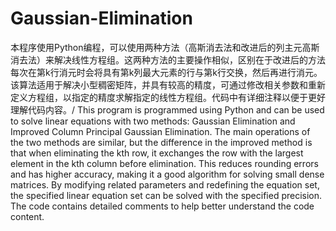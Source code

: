 # Gaussian-Elimination
本程序使用Python编程，可以使用两种方法（高斯消去法和改进后的列主元高斯消去法）来解决线性方程组。这两种方法的主要操作相似，区别在于改进后的方法每次在第k行消元时会将具有第k列最大元素的行与第k行交换，然后再进行消元。该算法适用于解决小型稠密矩阵，并具有较高的精度，可通过修改相关参数和重新定义方程组，以指定的精度求解指定的线性方程组。代码中有详细注释以便于更好理解代码内容。/
This program is programmed using Python and can be used to solve linear equations with two methods: Gaussian Elimination and Improved Column Principal Gaussian Elimination. The main operations of the two methods are similar, but the difference in the improved method is that when eliminating the kth row, it exchanges the row with the largest element in the kth column before elimination. This reduces rounding errors and has higher accuracy, making it a good algorithm for solving small dense matrices. By modifying related parameters and redefining the equation set, the specified linear equation set can be solved with the specified precision. The code contains detailed comments to help better understand the code content.

